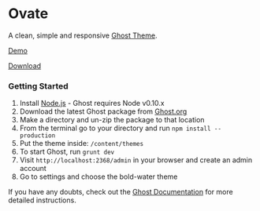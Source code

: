 # Ovate

A clean, simple and responsive [Ghost Theme](http://ghost.org).

<a href="http://viktorsnt.github.io/ovate-demo/" target="_blank">Demo</a>

[Download](https://github.com/viktorsnt/ovate/archive/master.zip)

### Getting Started

1. Install <a href="nodejs.org" target="_blank">Node.js</a> - Ghost requires Node v0.10.x
2. Download the latest Ghost package from <a href="ghost.org/download" target="_blank">Ghost.org</a>
3. Make a directory and un-zip the package to that location
4. From the terminal go to your directory and run `npm install --production`
5. Put the theme inside: `/content/themes`
6. To start Ghost, run `grunt dev`
7. Visit `http://localhost:2368/admin` in your browser and create an admin account
8. Go to settings and choose the bold-water theme

If you have any doubts, check out the [Ghost Documentation](http://docs.ghost.org/) for more detailed instructions.

